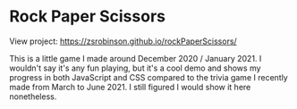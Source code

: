# Rock Paper Scissors

View project: https://zsrobinson.github.io/rockPaperScissors/

This is a little game I made around December 2020 / January 2021. I wouldn't say it's any fun playing, but it's a cool demo and shows my progress in both JavaScript and CSS compared to the trivia game I recently made from March to June 2021. I still figured I would show it here nonetheless.
